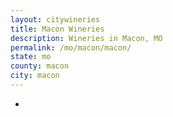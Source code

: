 ```yaml
---
layout: citywineries
title: Macon Wineries
description: Wineries in Macon, MO
permalink: /mo/macon/macon/
state: mo
county: macon
city: macon
---
```

-

